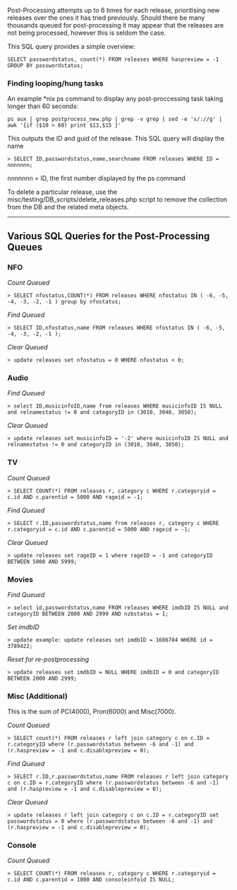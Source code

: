 Post-Processing attempts up to 6 times for each release, prioritising new releases over the ones it has tried previously. Should there be many thousands queued for post-processing it may appear that the releases are not being processed, however this is seldom the case.

This SQL query provides a simple overview:

```
SELECT passwordstatus, count(*) FROM releases WHERE haspreview = -1 GROUP BY passwordstatus;
```


### Finding looping/hung tasks

An example *nix ps command to display any post-proccessing task taking longer than 60 seconds:
```
ps aux | grep postprocess_new.php | grep -v grep | sed -e 's/://g' | awk '{if ($10 > 60) print $13,$15 }'
```

This outputs the ID and guid of the release. This SQL query will display the name
```
> SELECT ID,passwordstatus,name,searchname FROM releases WHERE ID = nnnnnnn;
```
nnnnnnn = ID, the first number displayed by the ps command

To delete a particular release, use the misc/testing/DB_scripts/delete_releases.php script to remove the collection from the DB and the related meta objects.


***

## Various SQL Queries for the Post-Processing Queues

### NFO
_Count Queued_
```
> SELECT nfostatus,COUNT(*) FROM releases WHERE nfostatus IN ( -6, -5, -4, -3, -2, -1 ) group by nfostatus;
```
 
_Find Queued_
```
> SELECT ID,nfostatus,name FROM releases WHERE nfostatus IN ( -6, -5, -4, -3, -2, -1 );
```

_Clear Queued_
```
> update releases set nfostatus = 0 WHERE nfostatus < 0;
```

### Audio
_Find Queued_
```
> select ID,musicinfoID,name from releases WHERE musicinfoID IS NULL and relnamestatus != 0 and categoryID in (3010, 3040, 3050);
```

_Clear Queued_
```
> update releases set musicinfoID = '-2' where musicinfoID IS NULL and relnamestatus != 0 and categoryID in (3010, 3040, 3050);
```

### TV
_Count Queued_
```
> SELECT COUNT(*) FROM releases r, category c WHERE r.categoryid = c.id AND c.parentid = 5000 AND rageid = -1;
```

_Find Queued_
```
> SELECT r.ID,passwordstatus,name from releases r, category c WHERE r.categoryid = c.id AND c.parentid = 5000 AND rageid = -1;
```

_Clear Queued_
```
> update releases set rageID = 1 where rageID = -1 and categoryID BETWEEN 5000 AND 5999;
```

### Movies
_Find Queued_
```
> select id,passwordstatus,name FROM releases WHERE imdbID IS NULL and categoryID BETWEEN 2000 AND 2999 AND nzbstatus = 1;
```

_Set imdbID_
```
> update example: update releases set imdbID = 1686784 WHERE id = 3789422; 
```

_Reset for re-postprocessing_
```
> update releases set imdbID = NULL WHERE imdbID = 0 and categoryID BETWEEN 2000 AND 2999; 
```

### Misc (Additional)
This is the sum of PC(4000), Pron(6000) and Misc(7000).

_Count Queued_
```
> SELECT count(*) FROM releases r left join category c on c.ID = r.categoryID where (r.passwordstatus between -6 and -1) and (r.haspreview = -1 and c.disablepreview = 0);
```
_Find Queued_
```
> SELECT r.ID,r.passwordstatus,name FROM releases r left join category c on c.ID = r.categoryID where (r.passwordstatus between -6 and -1) and (r.haspreview = -1 and c.disablepreview = 0);
```

_Clear Queued_
```
> update releases r left join category c on c.ID = r.categoryID set passwordstatus = 0 where (r.passwordstatus between -6 and -1) and (r.haspreview = -1 and c.disablepreview = 0);
```


### Console
_Count Queued_
```
> SELECT COUNT(*) FROM releases r, category c WHERE r.categoryid = c.id AND c.parentid = 1000 AND consoleinfoid IS NULL;
```